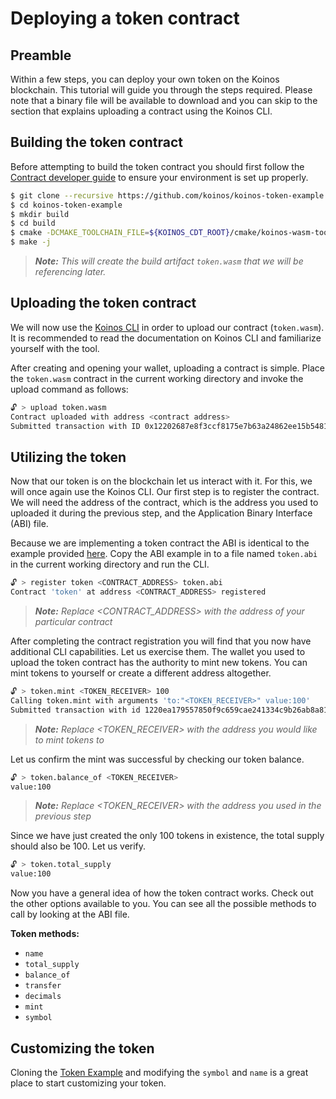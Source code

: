 # Deploying a token contract

## Preamble

Within a few steps, you can deploy your own token on the Koinos blockchain. This tutorial will guide you through the
steps required. Please note that a binary file will be available to download and you can skip to the section that explains
uploading a contract using the Koinos CLI.

## Building the token contract

Before attempting to build the token contract you should first follow the [Contract developer guide](../quickstart/contract-developer-guide.md) to
ensure your environment is set up properly.

```sh
$ git clone --recursive https://github.com/koinos/koinos-token-example.git
$ cd koinos-token-example
$ mkdir build
$ cd build
$ cmake -DCMAKE_TOOLCHAIN_FILE=${KOINOS_CDT_ROOT}/cmake/koinos-wasm-toolchain.cmake -DCMAKE_BUILD_TYPE=Release ..
$ make -j
```

> _**Note:** This will create the build artifact `token.wasm` that we will be referencing later._

## Uploading the token contract

We will now use the [Koinos CLI](https://github.com/koinos/koinos-cli) in order to upload our contract (`token.wasm`). It is recommended to
read the documentation on Koinos CLI and familiarize yourself with the tool.

After creating and opening your wallet, uploading a contract is simple. Place the `token.wasm` contract in the current working directory and invoke
the upload command as follows:

```sh
🔓 > upload token.wasm
Contract uploaded with address <contract address>
Submitted transaction with ID 0x12202687e8f3ccf8175e7b63a24862ee15b5481ce484ee128eeccba60b68ec69d2ae
```

## Utilizing the token

Now that our token is on the blockchain let us interact with it. For this, we will once again use the Koinos CLI. Our first step is to register the
contract. We will need the address of the contract, which is the address you used to uploaded it during the previous step, and the Application Binary Interface (ABI) file.

Because we are implementing a token contract the ABI is identical to the example provided [here](content/architecture/contract-abi.md).
Copy the ABI example in to a file named `token.abi` in the current working directory and run the CLI.

```sh
🔓 > register token <CONTRACT_ADDRESS> token.abi
Contract 'token' at address <CONTRACT_ADDRESS> registered
```
> _**Note:** Replace <CONTRACT_ADDRESS> with the address of your particular contract_

After completing the contract registration you will find that you now have additional CLI capabilities. Let us exercise them. The wallet you used to upload the token contract has the authority to mint new tokens. You can mint tokens to yourself or create a different address altogether.

```sh
🔓 > token.mint <TOKEN_RECEIVER> 100
Calling token.mint with arguments 'to:"<TOKEN_RECEIVER>" value:100'
Submitted transaction with id 1220ea179557850f9c659cae241334c9b26ab8a816d895726cdb0d08e1eea4e60577
```
> _**Note:** Replace <TOKEN_RECEIVER> with the address you would like to mint tokens to_

Let us confirm the mint was successful by checking our token balance.

```sh
🔓 > token.balance_of <TOKEN_RECEIVER>
value:100
```
> _**Note:** Replace <TOKEN_RECEIVER> with the address you used in the previous step_

Since we have just created the only 100 tokens in existence, the total supply should also be 100. Let us verify.

```sh
🔓 > token.total_supply
value:100
```

Now you have a general idea of how the token contract works. Check out the other options available to you. You can see
all the possible methods to call by looking at the ABI file.

**Token methods:**
- `name`
- `total_supply`
- `balance_of`
- `transfer`
- `decimals`
- `mint`
- `symbol`

## Customizing the token

Cloning the [Token Example](https://github.com/koinos/koinos-token-example) and modifying the `symbol` and `name` is a great place to start customizing your token.
